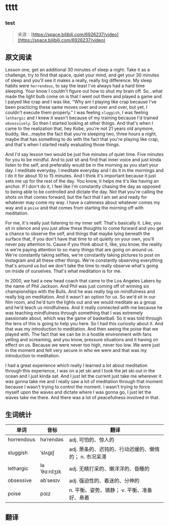 # tttt

### test

>来源：[https://space.bilibili.com/6926237/video](https://space.bilibili.com/6926237/video)

## 原文阅读

Lesson one, get an additional 30 minutes of sleep a night. Take it as a challenge, try to find that space, quiet your mind, and get your 30 minutes of sleep and you'll see it makes a really, really big difference. My sleep habits were `horrendous`, to say the least I've always had a hard time sleeping. Your know I couldn't figure out how to shut my brain off. So...what made the light bulb come on is that I went out there and played a game and I palyed like crap and I was like, "Why am I playing like crap because I've been practicing these same moves over and over and over, but yet, I couldn't execute them properly." I was feeling `sluggish`, I was feeling `lethargic` and I knew it wasn't because of my training because I'd trained `obsessively`. So then I started looking at other things. And that's when I came to the realization that, hey Kobe, you're not 21 years old anymore, buddy, like...maybe the fact that you're sleeping two, three hours a night, maybe that has something to do with the fact that you're playing like crap, and that's when I started really evaluating those things.

And I'd say lesson two would be just five minutes of quiet time. Five minutes for you to be mindful. And to just sit and find that inner voice and just kinda listen to the self, and preferably would be in the morning as you start your day. I meditate everyday. I meditate everyday and I do it in the mornings and I do it for about 10 to 15 minutes. And I think it's important because it just sets me up for the rest of the day. You know, it helps me it's like having an anchor. If I don't do it, I feel like I'm constantly chasing the day as opposed to being able to be controlled and dictate the day. Not that you're calling the shots on that comes forward, but the fact that I am set and ready for whatever may come my way. I have a calmness about whatever comes my way and a `poise` and that comes from starting the morning off with meditation.

For me, it's really just listening to my inner self. That's basically it. Like, you sit in silence and you just allow these thoughts to come forward and you get a chance to observe the self, and things that maybe lying beneath the surface that, if you don't have that time to sit quietly on your own, you'll never pay attention to. Cause if you think about it, like, you know, the reality is we're paying attention to so many things that are going on around us. We're constantly taking selfies, we're constantly taking pictures to post on Instagram and all these other things. We're constantly observing everything that's around us but we don't take the time to really observe what's going on inside of ourselves. That's what meditation is for me.

In 2000, we had a new head coach that came to the Los Angeles Lakers by the name of Phil Jackson. And Phil was just coming off of winning six championships with the Bulls. And he was really big on mindfulness and really big on meditation. And it wasn't an option for us. So we'd sit in our film room, and he'd turn the lights out and we would meditate as a group and he'd teach us mindfulness. And it really connected with me because he was teaching mindfulness through something that I was extremely passionate about, which was the game of basketball. So it was told through the lens of this is going to help you here. So I had this curiosity about it. And that was my introduction to meditation. And then seeing the poise that we played with. The fact that we can be in a hostile environment with fans yelling and screaming, and you know, pressure situations and it having on effect on us. Because we were never too high, never too low. We were just in the moment and felt very secure in who we were and that was my introduction to meditation.

I had a great experience which really I learned a lot about meditation through this experience, I was on a jet ski and I took the jet ski out in the ocean and I just kinda sat. And I just let the current just take me wherever it was gonna take me and I really saw a lot of meditation through that moment because I wasn't trying to control the moment. I wasn't trying to force myself upon the waves and dictate where I was gonna go, I just let the waves take me there. And there was a lot of peacefulness involved in that.

## 生词统计
| 单词 | 音标 | 翻译 |
|-|-|-|
| horrendous | həˈrendəs | adj. 可怕的、惊人的 |
| sluggish | ˈslʌɡɪʃ | adj. 萧条的、迟钝的、行动迟缓的、懒惰的； n. 市况呆滞 |
| lethargic | ləˈθɑːrdʒɪk | adj. 无精打采的、懒洋洋的、昏睡的 |
| obsessive | əbˈsesɪv | adj. 强迫性的、着迷的、分神的 |
| poise | pɔɪz | n. 平衡、姿势、镇静； v. 平衡、准备好、悬着 |

## 翻译


<src-rtyAudio :src="`https://rtyxmd.gitee.io/rty-resources2021/January/test.mp3`"></src-rtyAudio>